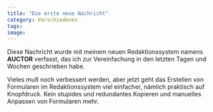 ```yaml
---
title: "Die erste neue Nachricht"
category: Verschiedenes
tags: 
image: 
---
```


Diese Nachricht wurde mit meinem neuen Redaktionssystem namens **AUCTOR** verfasst, das ich zur Vereinfachung in den letzten Tagen und Wochen geschrieben habe.   

  

Vieles muß noch verbessert werden, aber jetzt geht das Erstellen von Formularen im Redaktionssystem viel einfacher, nämlich praktisch auf Knopfdruck. Kein stupides und redundantes Kopieren und manuelles Anpassen von Formularen mehr.